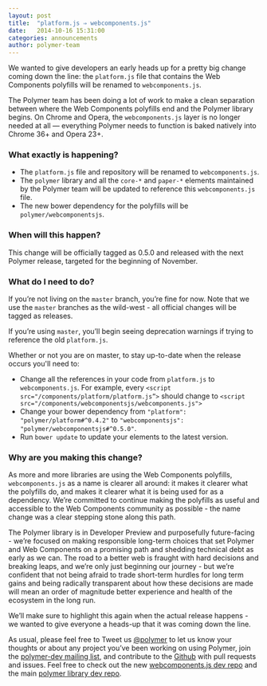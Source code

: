 ```yaml
---
layout: post
title:  "platform.js ⇒ webcomponents.js"
date:   2014-10-16 15:31:00
categories: announcements
author: polymer-team
---
```


We wanted to give developers an early heads up for a pretty big change coming down the line: the `platform.js` file that contains the Web Components polyfills will be renamed to `webcomponents.js`.

The Polymer team has been doing a lot of work to make a clean separation between where the Web Components polyfills end and the Polymer library begins. On Chrome and Opera, the `webcomponents.js` layer is no longer needed at all — everything Polymer needs to function is baked natively into Chrome 36+ and Opera 23+.

### What exactly is happening?

* The `platform.js` file and repository will be renamed to `webcomponents.js`.
* The `polymer` library and all the `core-*` and `paper-*` elements maintained by the Polymer team will be updated to reference this `webcomponents.js` file.
* The new bower dependency for the polyfills will be `polymer/webcomponentsjs`.

### When will this happen?

This change will be officially tagged as 0.5.0 and released with the next Polymer release, targeted for the beginning of November.

### What do I need to do?

If you’re not living on the `master` branch, you’re fine for now. Note that we use the `master` branches as the wild-west - all official changes will be tagged as releases.

If you’re using `master`, you’ll begin seeing deprecation warnings if trying to reference the old `platform.js`.

Whether or not you are on master, to stay up-to-date when the release occurs you'll need to:

* Change all the references in your code from `platform.js` to `webcomponents.js`. For example, every `<script src="/components/platform/platform.js”>` should change to `<script src="/components/webcomponentsjs/webcomponents.js">`
* Change your bower dependency from `"platform": "polymer/platform#^0.4.2"` to `"webcomponentsjs": "polymer/webcomponentsjs#^0.5.0"`.
* Run `bower update` to update your elements to the latest version.

### Why are you making this change?

As more and more libraries are using the Web Components polyfills, `webcomponents.js` as a name is clearer all around: it makes it clearer what the polyfills do, and makes it clearer what it is being used for as a dependency. We’re committed to continue making the polyfills as useful and accessible to the Web Components community as possible - the name change was a clear stepping stone along this path.

The Polymer library is in Developer Preview and purposefully future-facing - we’re focused on making responsible long-term choices that set Polymer and Web Components on a promising path and shedding technical debt as early as we can. The road to a better web is fraught with hard decisions and breaking leaps, and we’re only just beginning our journey - but we’re confident that not being afraid to trade short-term hurdles for long term gains and being radically transparent about how these decisions are made will mean an order of magnitude better experience and health of the ecosystem in the long run.

We’ll make sure to highlight this again when the actual release happens - we wanted to give everyone a heads-up that it was coming down the line.

As usual, please feel free to Tweet us [@polymer](https://twitter.com/polymer) to let us know your thoughts or about any project you’ve been working on using Polymer, join the [polymer-dev mailing list](https://groups.google.com/forum/#!forum/polymer-dev), and contribute to the [Github](https://github.com/polymer) with pull requests and issues. Feel free to check out the new [webcomponents.js dev repo](https://github.com/polymer/webcomponentsjs-dev) and the main [polymer library dev repo](https://github.com/polymer/polymer-dev).
